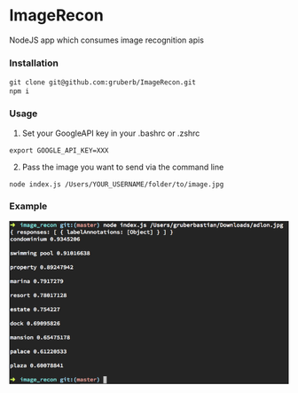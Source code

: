 # ImageRecon
NodeJS app which consumes image recognition apis

### Installation
```
git clone git@github.com:gruberb/ImageRecon.git
npm i
```


### Usage

1. Set your GoogleAPI key in your .bashrc or .zshrc
```
export GOOGLE_API_KEY=XXX
```

2. Pass the image you want to send via the command line
```
node index.js /Users/YOUR_USERNAME/folder/to/image.jpg
```

### Example 

![alt tag](https://raw.githubusercontent.com/gruberb/ImageRecon/master/assests/example.png)
